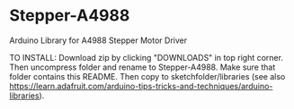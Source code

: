 # Stepper-A4988
Arduino Library for A4988 Stepper Motor Driver

TO INSTALL: Download zip by clicking "DOWNLOADS" in top right corner. 
Then uncompress folder and rename to Stepper-A4988. 
Make sure that folder contains this README. 
Then copy to sketchfolder/libraries (see also 
https://learn.adafruit.com/arduino-tips-tricks-and-techniques/arduino-libraries).